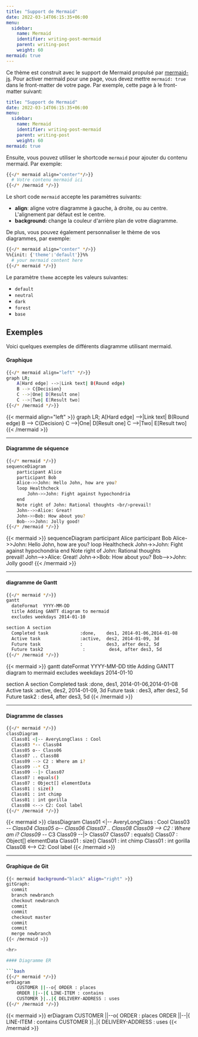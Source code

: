 ```yaml
---
title: "Support de Mermaid"
date: 2022-03-14T06:15:35+06:00
menu:
  sidebar:
    name: Mermaid
    identifier: writing-post-mermaid
    parent: writing-post
    weight: 60
mermaid: true
---
```


Ce thème est construit avec le support de Mermaid propulsé par [mermaid-js](https://mermaid-js.github.io/mermaid). Pour activer mermaid pour une page, vous devez mettre `mermaid: true` dans le front-matter de votre page. Par exemple, cette page à le front-matter suivant:

```yaml
title: "Support de Mermaid"
date: 2022-03-14T06:15:35+06:00
menu:
  sidebar:
    name: Mermaid
    identifier: writing-post-mermaid
    parent: writing-post
    weight: 60
mermaid: true
```

Ensuite, vous pouvez utiliser le shortcode `mermaid` pour ajouter du contenu mermaid. Par exemple:

```bash
{{</* mermaid align="center"*/>}}
  # Votre contenu mermaid ici
{{</* /mermaid */>}}
```

Le short code `mermaid` accepte les paramètres suivants:

- **align**: aligne votre diagramme à gauche, à droite, ou au centre. L'alignement par défaut est le centre.
- **background:** change la couleur d'arrière plan de votre diagramme.

De plus, vous pouvez également personnaliser le thème de vos diagrammes, par exemple:

```bash
{{</* mermaid align="center" */>}}
%%{init: {'theme':'default'}}%%
  # your mermaid content here
{{</* mermaid */>}}
```

Le paramètre `theme` accepte les valeurs suivantes:
- `default`
- `neutral`
- `dark`
- `forest`
- `base`

## Exemples

Voici quelques exemples de différents diagramme utilisant mermaid.

#### Graphique

```bash
{{</* mermaid align="left" */>}}
graph LR;
    A[Hard edge] -->|Link text| B(Round edge)
    B --> C{Decision}
    C -->|One| D[Result one]
    C -->|Two| E[Result two]
{{</* /mermaid */>}}
```

{{< mermaid align="left" >}}
graph LR;
    A[Hard edge] -->|Link text| B(Round edge)
    B --> C{Decision}
    C -->|One| D[Result one]
    C -->|Two| E[Result two]
{{< /mermaid >}}

<hr>

#### Diagramme de séquence

```bash
{{</* mermaid */>}}
sequenceDiagram
    participant Alice
    participant Bob
    Alice->>John: Hello John, how are you?
    loop Healthcheck
        John->>John: Fight against hypochondria
    end
    Note right of John: Rational thoughts <br/>prevail!
    John-->>Alice: Great!
    John->>Bob: How about you?
    Bob-->>John: Jolly good!
{{</* /mermaid */>}}
```

{{< mermaid >}}
sequenceDiagram
    participant Alice
    participant Bob
    Alice->>John: Hello John, how are you?
    loop Healthcheck
        John->>John: Fight against hypochondria
    end
    Note right of John: Rational thoughts <br/>prevail!
    John-->>Alice: Great!
    John->>Bob: How about you?
    Bob-->>John: Jolly good!
{{< /mermaid >}}

<hr>

#### diagramme de Gantt

```bash
{{</* mermaid */>}}
gantt
  dateFormat  YYYY-MM-DD
  title Adding GANTT diagram to mermaid
  excludes weekdays 2014-01-10

section A section
  Completed task            :done,    des1, 2014-01-06,2014-01-08
  Active task               :active,  des2, 2014-01-09, 3d
  Future task               :         des3, after des2, 5d
  Future task2               :         des4, after des3, 5d
{{</* /mermaid */>}}
```

{{< mermaid >}}
gantt
  dateFormat  YYYY-MM-DD
  title Adding GANTT diagram to mermaid
  excludes weekdays 2014-01-10

section A section
  Completed task            :done,    des1, 2014-01-06,2014-01-08
  Active task               :active,  des2, 2014-01-09, 3d
  Future task               :         des3, after des2, 5d
  Future task2               :         des4, after des3, 5d
{{< /mermaid >}}

<hr>

#### Diagramme de classes

```bash
{{</* mermaid */>}}
classDiagram
  Class01 <|-- AveryLongClass : Cool
  Class03 *-- Class04
  Class05 o-- Class06
  Class07 .. Class08
  Class09 --> C2 : Where am i?
  Class09 --* C3
  Class09 --|> Class07
  Class07 : equals()
  Class07 : Object[] elementData
  Class01 : size()
  Class01 : int chimp
  Class01 : int gorilla
  Class08 <--> C2: Cool label
{{</* /mermaid */>}}
```

{{< mermaid >}}
classDiagram
  Class01 <|-- AveryLongClass : Cool
  Class03 *-- Class04
  Class05 o-- Class06
  Class07 .. Class08
  Class09 --> C2 : Where am i?
  Class09 --* C3
  Class09 --|> Class07
  Class07 : equals()
  Class07 : Object[] elementData
  Class01 : size()
  Class01 : int chimp
  Class01 : int gorilla
  Class08 <--> C2: Cool label
{{< /mermaid >}}

<hr>

#### Graphique de Git

```bash
{{< mermaid background="black" align="right" >}}
gitGraph:
  commit
  branch newbranch
  checkout newbranch
  commit
  commit
  checkout master
  commit
  commit
  merge newbranch
{{< /mermaid >}}

<hr>

#### Diagramme ER

```bash
{{</* mermaid */>}}
erDiagram
    CUSTOMER ||--o{ ORDER : places
    ORDER ||--|{ LINE-ITEM : contains
    CUSTOMER }|..|{ DELIVERY-ADDRESS : uses
{{</* /mermaid */>}}
```

{{< mermaid >}}
erDiagram
    CUSTOMER ||--o{ ORDER : places
    ORDER ||--|{ LINE-ITEM : contains
    CUSTOMER }|..|{ DELIVERY-ADDRESS : uses
{{< /mermaid >}}
